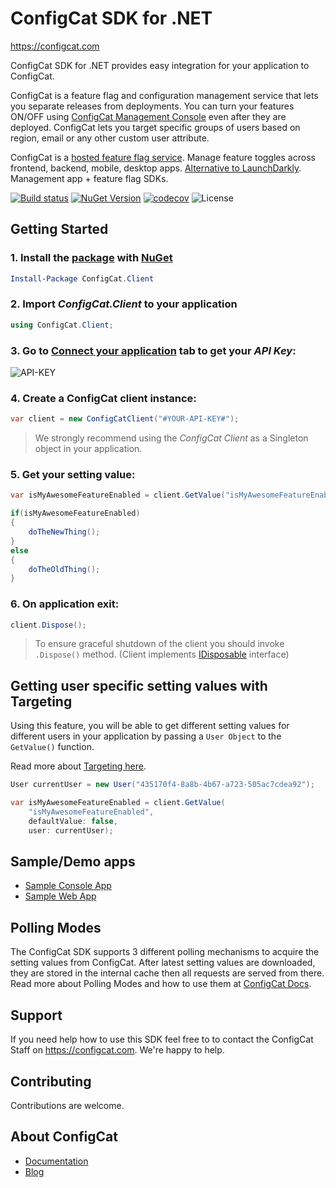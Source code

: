 # ConfigCat SDK for .NET
https://configcat.com  

ConfigCat SDK for .NET provides easy integration for your application to ConfigCat.

ConfigCat is a feature flag and configuration management service that lets you separate releases from deployments. You can turn your features ON/OFF using <a href="https://app.configcat.com" target="_blank">ConfigCat Management Console</a> even after they are deployed. ConfigCat lets you target specific groups of users based on region, email or any other custom user attribute.

ConfigCat is a <a href="https://configcat.com" target="_blank">hosted feature flag service</a>. Manage feature toggles across frontend, backend, mobile, desktop apps. <a href="https://configcat.com" target="_blank">Alternative to LaunchDarkly</a>. Management app + feature flag SDKs.

[![Build status](https://ci.appveyor.com/api/projects/status/3kygp783vc2uv9xr?svg=true)](https://ci.appveyor.com/project/ConfigCat/net-sdk) [![NuGet Version](https://buildstats.info/nuget/ConfigCat.Client)](https://www.nuget.org/packages/ConfigCat.Client/)
[![codecov](https://codecov.io/gh/configcat/.net-sdk/branch/master/graph/badge.svg)](https://codecov.io/gh/configcat/.net-sdk)
![License](https://img.shields.io/github/license/configcat/.net-sdk.svg)

## Getting Started

### 1. Install the [package](https://www.nuget.org/packages/ConfigCat.Client) with [NuGet](http://docs.nuget.org/docs/start-here/using-the-package-manager-console) 
```PowerShell
Install-Package ConfigCat.Client
```

### 2. Import *ConfigCat.Client* to your application
```c#
using ConfigCat.Client;
```

### 3. Go to <a href="https://app.configcat.com/connect" target="_blank">Connect your application</a> tab to get your *API Key*:
![API-KEY](https://raw.githubusercontent.com/ConfigCat/.net-sdk/master/media/readme01.png  "API-KEY")

### 4. Create a **ConfigCat** client instance:
```c#
var client = new ConfigCatClient("#YOUR-API-KEY#");
```

> We strongly recommend using the *ConfigCat Client* as a Singleton object in your application.

### 5. Get your setting value:
```c#
var isMyAwesomeFeatureEnabled = client.GetValue("isMyAwesomeFeatureEnabled", false);

if(isMyAwesomeFeatureEnabled)
{
    doTheNewThing();
}
else
{
    doTheOldThing();
}
```

### 6. On application exit:
``` c#
client.Dispose();
```
> To ensure graceful shutdown of the client you should invoke ```.Dispose()``` method. (Client implements [IDisposable](https://msdn.microsoft.com/en-us/library/system.idisposable(v=vs.110).aspx) interface)

## Getting user specific setting values with Targeting
Using this feature, you will be able to get different setting values for different users in your application by passing a `User Object` to the `GetValue()` function.

Read more about [Targeting here](https://docs.configcat.com/docs/advanced/targeting/).
```c#
User currentUser = new User("435170f4-8a8b-4b67-a723-505ac7cdea92");

var isMyAwesomeFeatureEnabled = client.GetValue(
	"isMyAwesomeFeatureEnabled",
	defaultValue: false,
	user: currentUser);
```

## Sample/Demo apps
  * [Sample Console App](https://github.com/configcat/.net-sdk/tree/master/samples/ConsoleApp)
  * [Sample Web App](https://github.com/configcat/.net-sdk/tree/master/samples/ASP.NETCore)

## Polling Modes
The ConfigCat SDK supports 3 different polling mechanisms to acquire the setting values from ConfigCat. After latest setting values are downloaded, they are stored in the internal cache then all requests are served from there. Read more about Polling Modes and how to use them at [ConfigCat Docs](https://docs.configcat.com/docs/sdk-reference/csharp/).

## Support
If you need help how to use this SDK feel free to to contact the ConfigCat Staff on https://configcat.com. We're happy to help.

## Contributing
Contributions are welcome.

## About ConfigCat
- [Documentation](https://docs.configcat.com)
- [Blog](https://blog.configcat.com)
